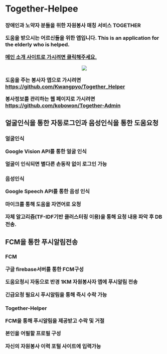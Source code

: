 <H1>Together-Helpee
<H3>장애인과 노약자 분들을 위한 자원봉사 매칭 서비스 TOGETHER
<p>도움을 받으시는 어르신들을 위한 앱입니다.
This is an application for the elderly who is helped.</p>
<p><a href="http://lim-bo.com/">메인 소개 사이트로 가시려면 클릭해주세요.</a></p>
<p align="center" width=500 height=500> <img src="https://github.com/jun-m-park/Elderly/blob/master/logo.gif"/> </p>
<p>도움을 주는 봉사자 앱으로 가시려면 <a href="https://github.com/Kwangpyo/Together_Helper">https://github.com/Kwangpyo/Together_Helper</a></p>
<p>봉사정보를 관리하는 웹 페이지로 가시려면 <a href="https://github.com/kobowon/Together-Admin">https://github.com/kobowon/Together-Admin</a></p>

<H2>얼굴인식을 통한 자동로그인과 음성인식을 통한 도움요청
  <H3>얼굴인식
    <p>Google Vision API를 통한 얼굴 인식
      <p>얼굴이 인식되면 별다른 손동작 없이 로그인 가능
  <H3>음성인식
    <p>Google Speech API를 통한 음성 인식
      <p>마이크를 통해 도움을 자연어로 요청
        <p>자체 알고리즘(TF-IDF기반 클러스터링 이용)을 통해 요청 내용 파악 후 DB 전송.
<H2>FCM을 통한 푸시알림전송
  <H3>FCM
    <p>구글 firebase서버를 통한 FCM구성
      <p>도움요청시 자동으로 반경 1KM 자원봉사자 앱에 푸시알림 전송
        <p>긴급요청 필요시 푸시알림을 통해 즉시 수락 가능
  <H3>Together-Helper
    <p>FCM을 통해 푸시알림을 제공받고 수락 및 거절
      <p>본인을 어필할 프로필 구성
        <p>자신의 자원봉사 이력 포털 사이트에 입력가능
